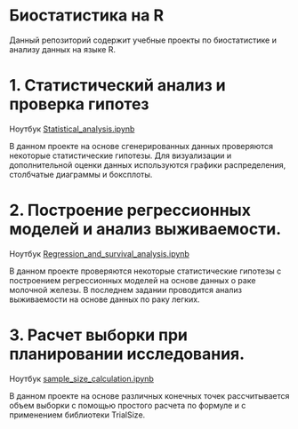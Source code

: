 # Биостатистика на R

Данный репозиторий содержит учебные проекты по биостатистике и анализу данных на языке R.

# 1. Статистический анализ и проверка гипотез
Ноутбук [Statistical_analysis.ipynb](Statistical_analysis.ipynb)

В данном проекте на основе сгенерированных данных проверяются некоторые статистические гипотезы. Для визуализации и дополнительной оценки данных используются графики распределения, столбчатые диаграммы и боксплоты.

# 2. Построение регрессионных моделей и анализ выживаемости.
Ноутбук [Regression_and_survival_analysis.ipynb](Regression_and_survival_analysis.ipynb)

В данном проекте проверяются некоторые статистические гипотезы с построением регрессионных моделей на основе данных о раке молочной железы. В последнем задании проводится анализ выживаемости на основе данных по раку легких. 

# 3. Расчет выборки при планировании исследования.
Ноутбук [sample_size_calculation.ipynb](sample_size_calculation.ipynb)

В данном проекте на основе различных конечных точек рассчитывается объем выборки с помощью простого расчета по формуле и с применением библиотеки TrialSize.